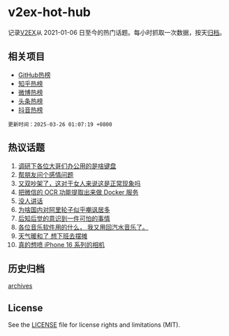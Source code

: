 # v2ex-hot-hub

 记录[V2EX](https://www.v2ex.com/)从 2021-01-06 日至今的热门话题。每小时抓取一次数据，按天[归档](archives)。
 
 ## 相关项目

- [GitHub热榜](https://github.com/it985/github-hot-hub)
- [知乎热榜](https://github.com/it985/zhihu-hot-hub)
- [微博热榜](https://github.com/it985/weibo-hot-hub)
- [头条热榜](https://github.com/it985/toutiao-hot-hub)
- [抖音热榜](https://github.com/it985/douyin-hot-hub)


 `更新时间：2025-03-26 01:07:19 +0800`

## 热议话题

1. [调研下各位大哥们办公用的是啥键盘](https://www.v2ex.com/t/1120838)
1. [帮朋友问个感情问题](https://www.v2ex.com/t/1120872)
1. [又双吵架了，这对于女人来说这是正常现象吗](https://www.v2ex.com/t/1120868)
1. [把微信的 OCR 功能提取出来做 Docker 服务](https://www.v2ex.com/t/1120897)
1. [没人讲话](https://www.v2ex.com/t/1120841)
1. [为啥国内对阿里轮子似乎嘲讽居多](https://www.v2ex.com/t/1120891)
1. [后知后觉的意识到一件可怕的事情](https://www.v2ex.com/t/1120839)
1. [各位音乐软件用的什么， 我又用回汽水音乐了。](https://www.v2ex.com/t/1120956)
1. [天气暖和了 想下班去摆摊](https://www.v2ex.com/t/1120851)
1. [真的想喷 iPhone 16 系列的相机](https://www.v2ex.com/t/1120835)

## 历史归档

[archives](archives)

## License

See the [LICENSE](LICENSE) file for license rights and limitations (MIT).
